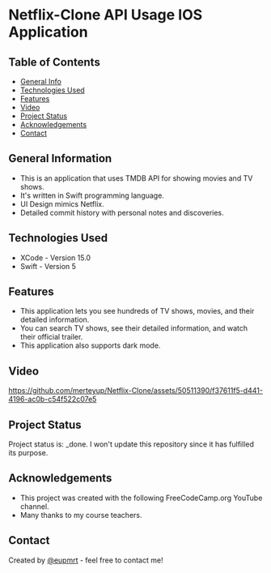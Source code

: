 # Netflix-Clone API Usage IOS Application


## Table of Contents
* [General Info](#general-information)
* [Technologies Used](#technologies-used)
* [Features](#features)
* [Video](#video)
* [Project Status](#project-status)
* [Acknowledgements](#acknowledgements)
* [Contact](#contact)
<!-- * [License](#license) -->


## General Information
- This is an application that uses TMDB API for showing movies and TV shows.
- It's written in Swift programming language.
- UI Design mimics Netflix.
- Detailed commit history with personal notes and discoveries.
  

## Technologies Used
- XCode - Version 15.0
- Swift - Version 5
  

## Features
- This application lets you see hundreds of TV shows, movies, and their detailed information.
- You can search TV shows, see their detailed information, and watch their official trailer.
- This application also supports dark mode.


## Video
https://github.com/merteyup/Netflix-Clone/assets/50511390/f37611f5-d441-4196-ac0b-c54f522c07e5


## Project Status
Project status is: _done. I won't update this repository since it has fulfilled its purpose.


## Acknowledgements
- This project was created with the following FreeCodeCamp.org YouTube channel.
- Many thanks to my course teachers.


## Contact
Created by [@eupmrt](https://www.linkedin.com/in/eyupmert/) - feel free to contact me!


<!-- Optional -->
<!-- ## License -->
<!-- This project is open source and available under the [... License](). -->

